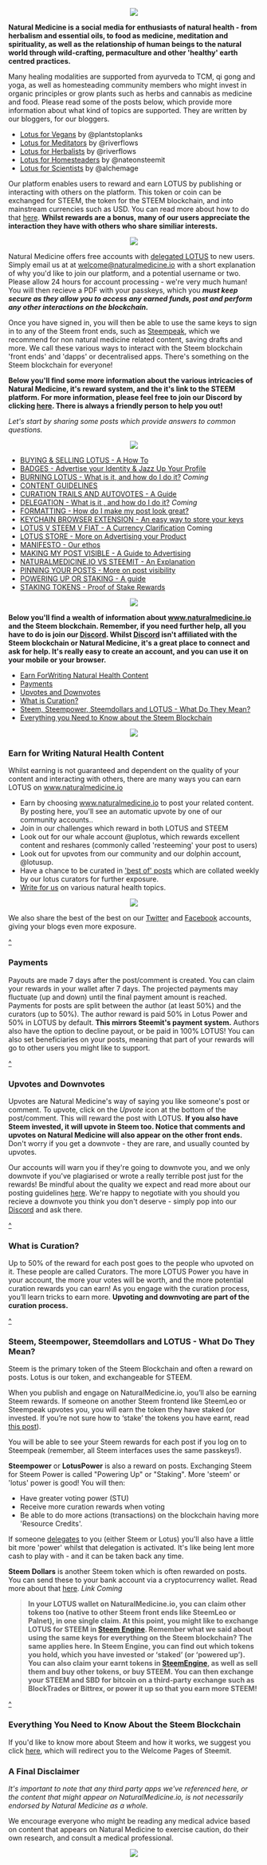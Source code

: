 
<div style="text-align: center;">

![](https://i.imgur.com/nxeSc65.png)
</div>

**Natural Medicine is a social media for enthusiasts of natural health - from herbalism and essential oils, to food as medicine, meditation and spirituality, as well as the relationship of human beings to the natural world through wild-crafting, permaculture and other 'healthy' earth centred practices.**

Many healing modalities are supported from ayurveda to TCM, qi gong and yoga, as well as homesteading community members who might invest in organic principles or grow plants such as herbs and cannabis as medicine and food. Please read some of the posts below, which provide more information about what kind of topics are supported. They are written by our bloggers, for our bloggers.

- [Lotus for Vegans](https://steempeak.com/naturalmedicine/@plantstoplanks/lotus-coin-for-vegans-communities-coming-together) by @plantstoplanks
- [Lotus for Meditators](https://www.naturalmedicine.io/mindfulness/@naturalmedicine/introducing-lotus-for-the-mindful-life-community) by @riverflows
- [Lotus for Herbalists](https://www.naturalmedicine.io/naturalmedicine/@riverflows/a-token-for-herb-lovers-why-i-m-in-love-with-lotus) by @riverflows
- [Lotus for Homesteaders](https://www.naturalmedicine.io/naturalmedicine/@nateonsteemit/lotus-coin-for-homesteaders) by @nateonsteemit
- [Lotus for Scientists](https://steemit.com/naturalmedicine/@alchemage/lotus-token-for-scientists-a-call-for-more-science-in-the-natural-medicine-community) by @alchemage

Our platform enables users to reward and earn LOTUS by publishing or interacting with others on the platform. This token or coin can be exchanged for STEEM, the token for the STEEM blockchain, and into mainstream currencies such as USD. You can read more about how to do that [here](). **Whilst rewards are a bonus, many of our users appreciate the interaction they have with others who share similiar interests.**
<div style="text-align: center;">

![](https://i.imgur.com/coA6KdI.png)

</div>

Natural Medicine offers free accounts with [delegated LOTUS]() to new users. Simply email us at at welcome@naturalmedicine.io with a short explanation of why you'd like to join our platform, and a potential username or two. Please allow 24 hours for account processing - we're very much human! You will then recieve a PDF with your passkeys, which you ***must keep secure as they allow you to access any earned funds, post and perform any other interactions on the blockchain.***

Once you have signed in, you will then be able to use the same keys to sign in to any of the Steem front ends, such as [Steempeak](), which we recommend for non natural medicine related content, saving drafts and more. We call these various ways to interact with the Steem blockchain 'front ends' and 'dapps' or decentralised apps. There's something on the Steem blockchain for everyone!

**Below you'll find some more information about the various intricacies of Natural Medicine, it's reward system, and the it's link to the STEEM platform. For more information, please feel free to join our Discord by clicking [here](https://discord.gg/2pwc5Gf). There is always a friendly person to help you out!**

*Let's start by sharing some posts which provide answers to common questions.*

<div style="text-align: center;">

![](https://i.imgur.com/KhNtxcJ.png)

</div>

- [BUYING & SELLING LOTUS - A How To](https://www.naturalmedicine.io/naturalmedicine/@riverflows/how-to-trade-lotus-or-any-other-token-in-steem-engine)
- [BADGES - Advertise your Identity & Jazz Up Your Profile](https://naturalmedicine.io/naturalmedicine/@riverflows/want-a-badge-next-to-your-user-name-on-naturalmedicine-io-advertise-your-gig-business-blog-or-identity)
- [BURNING LOTUS - What is it, and how do I do it?]() *Coming*
- [CONTENT GUIDELINES](https://www.naturalmedicine.io/naturalmedicine/@naturalmedicine/standards-for-content-and-a-little-note-about-rewards-and-downvotes)
- [CURATION TRAILS AND AUTOVOTES - A Guide](https://steempeak.com/naturalmedicine/@naturalmedicine/how-to-follow-a-trail-and-set-automatic-upvotes-for-your-favourite-curators-and-users)
- [DELEGATION  - What is it , and how do I do it?]() *Coming*
- [FORMATTING - How do I make my post look great?](https://www.naturalmedicine.io/naturalmedicine/@naturalmedicine/formatting-tips-plus-post-your-code-to-win)
- [KEYCHAIN BROWSER EXTENSION - An easy way to store your keys](https://www.naturalmedicine.io/hive-120078/@naturalmedicine/installing-and-using-keychain-on-your-browser-a-safe-and-easy-way-to-keep-your-keys)
- [LOTUS V STEEM V FIAT - A Currency Clarification]() Coming
- [LOTUS STORE - More on Advertising your Product](https://www.naturalmedicine.io/naturalmedicine/@naturalmedicine/introducing-potential-use-case-tags-and-lotus-store)
- [MANIFESTO - Our ethos](https://www.naturalmedicine.io/naturalmedicine/@naturalmedicine/the-natural-medicine-manifesto-complete-summary)
- [MAKING MY POST VISIBLE - A Guide to Advertising](https://www.naturalmedicine.io/naturalmedicine/@naturalmedicine/promoted-and-pinned-posts-advertise-your-project-product-or-passion)
- [NATURALMEDICINE.IO VS STEEMIT - An Explanation](https://www.naturalmedicine.io/health/@naturalmedicine/on-tribes-steem-and-interfaces-a-few-simple-faq-answered) 
- [PINNING YOUR POSTS - More on post visibility](https://www.naturalmedicine.io/naturalmedicine/@naturalmedicine/promoted-and-pinned-posts-advertise-your-project-product-or-passion)
- [POWERING UP OR STAKING - A guide](https://www.naturalmedicine.io/tokens/@naturalmedicine/how-to-stake-power-up-your-lotus-coin)
- [STAKING TOKENS - Proof of Stake Rewards](https://www.naturalmedicine.io/naturalmedicine/@naturalmedicine/earn-lotus-through-staking-lotus-introducing-proof-of-stake-pos)

<div style="text-align: center;">

![](https://i.imgur.com/KhNtxcJ.png)

</div>

**Below you'll find a wealth of information about www.naturalmedicine.io and the Steem blockchain. Remember, if you need further help, all you have to do is join our [Discord](https://discord.gg/2pwc5Gf). Whilst [Discord](https://discord.gg/2pwc5Gf) isn't affiliated with the Steem blockchain or Natural Medicine, it's a great place to connect and ask for help. It's really easy to create an account, and you can use it on your mobile or your browser.**

- <a href="#Earn_For_Writing_Natural_Health Content">Earn ForWriting Natural Health Content</a>
- <a href="#Payments">Payments</a>
- <a href="#Upvotes_and_Downvotes">Upvotes and Downvotes</a>
- <a href="#What_is_Curation?">What is Curation?</a>
- <a href="Steem,_Steempower,_ SteemDollars_and_Lotus_-What_do_They_ Mean?">Steem, Steempower, Steemdollars and LOTUS - What Do They Mean?</a>
- <a href="Everything_You_Need_to_Know_about_the_Steem_Blockchain"> Everything you Need to Know about the Steem Blockchain</a>

<div style="text-align: center;">

![](https://i.imgur.com/KhNtxcJ.png)

</div>

### <span id="Earn for Writing Natural Health Content">Earn for Writing Natural Health Content</span>

Whilst earning is not guaranteed and dependent on the quality of your content and interacting with others, there are many ways you can earn LOTUS on www.naturalmedicine.io

- Earn by choosing www.naturalmedicine.io to post your related content. By posting here, you'll see an automatic upvote by one of our community accounts.. 
- Join in our challenges which reward in both LOTUS and STEEM
- Look out for our whale account @uplotus, which rewards excellent content and reshares (commonly called 'resteeming' your post to users) 
- Look out for upvotes from our community and our dolphin account, @lotusup. 
- Have a chance to be curated in ['best of' posts](https://www.naturalmedicine.io/naturalmedicine/@naturalmedicine/a-collection-of-best-natural-health-posts-curation-71) which are collated weekly by our lotus curators for further exposure. 
- [Write for us](https://www.naturalmedicine.io/naturalmedicine/@naturalmedicine/community-jobs-earn-for-writing-for-our-tribe) on various natural health topics. 
<div style="text-align: center;">

![](https://i.imgur.com/8NdWdo9.png)

</div>

We also share the best of the best on our [Twitter](https://twitter.com/Lotus_Medicine) and [Facebook](https://www.facebook.com/Natural-Medicine-On-Steem-1003470073174904/) accounts, giving your blogs even more exposure. 

<a href="#Table_of_Contents">^</a>

### <span id="Payments">Payments</span>

Payouts are made 7 days after the post/comment is created. You can claim your rewards in your wallet after 7 days. The projected payments may fluctuate (up and down) until the final payment amount is reached. Payments for posts are split between the author (at least 50%) and the curators (up to 50%). The author reward is paid 50% in Lotus Power and 50% in LOTUS by default. **This mirrors Steemit's payment system.** Authors also have the option to decline payout, or be paid in 100% LOTUS! You can also set beneficiaries on your posts, meaning that part of your rewards will go to other users you might like to support.

<a href="#Table_of_Contents">^</a>

### <span id="Upvotes_and_Downvotes">Upvotes and Downvotes</span>

Upvotes are Natural Medicine's way of saying you like someone's post or comment. To upvote, click on the *Upvote* icon at the bottom of the post/comment. This will reward the post with LOTUS. **If you also have Steem invested, it will upvote in Steem too. Notice that comments and upvotes on Natural Medicine will also appear on the other front ends.** Don't worry if you get a downvote - they are rare, and usually counted by upvotes. 

Our accounts will warn you if they're going to downvote you, and we only downvote if you've plagiarised or wrote a really terrible post just for the rewards! Be mindful about the quality we expect and read more about our posting guidelines [here](https://www.naturalmedicine.io/naturalmedicine/@naturalmedicine/standards-for-content-and-a-little-note-about-rewards-and-downvotes). We're happy to negotiate with you should you recieve a downvote you think you don't deserve - simply pop into our [Discord](https://discord.gg/2pwc5Gf) and ask there.

<a href="#Table_of_Contents">^</a>

### <span id="What_Is_Curation?">What is Curation?</span>

Up to 50% of the reward for each post goes to the people who upvoted on it. These people are called Curators. The more LOTUS Power you have in your account, the more your votes will be worth, and the more potential curation rewards you can earn! As you engage with the curation process, you’ll learn tricks to earn more. **Upvoting and downvoting are part of the curation process.**

<a href="#Table_of_Contents">^</a>

### <span id="Steem,_Steempower,_ SteemDollars_and_Lotus_-What_do_They_ Mean?">Steem, Steempower, Steemdollars and LOTUS - What Do They Mean?</span>

Steem is the primary token of the Steem Blockchain and often a reward on posts. Lotus is our token, and exchangeable for STEEM. 

When you publish and engage on NaturalMedicine.io, you’ll also be earning Steem rewards. If someone on another Steem frontend like SteemLeo  or Steempeak upvotes you, you will earn the token they have staked (or invested. If you’re not sure how to ‘stake’ the tokens you have earnt, read [this post](https://www.naturalmedicine.io/tokens/@naturalmedicine/how-to-stake-power-up-your-lotus-coin)).

You will be able to see your Steem rewards for each post if you log on to Steempeak (remember, all Steem interfaces uses the same passkeys!).

**Steempower** or **LotusPower** is also a reward on posts. Exchanging Steem for Steem Power is called "Powering Up" or "Staking". More 'steem' or 'lotus' power is good! You will then: 

- Have greater voting power (STU)
- Receive more curation rewards when voting
- Be able to do more actions (transactions) on the blockchain having more 'Resource Credits'. 

If someone [delegates]() to you (either Steem or Lotus) you'll also have a little bit more 'power' whilst that delegation is activated. It's like being lent more cash to play with - and it can be taken back any time. 

**Steem Dollars** is another Steem token which is often rewarded on posts. You can send these to your bank account via a cryptocurrency wallet. Read more about that [here](). *Link Coming*

>**In your LOTUS wallet on NaturalMedicine.io, you can claim other tokens too (native to other Steem front ends like SteemLeo or Palnet), in one single claim. At this point, you might like to exchange LOTUS for STEEM in [Steem Engine](https://steem-engine.com/). Remember what we said about using the same keys for everything on the Steem blockchain? The same applies here. In Steem Engine, you can find out which tokens you hold, which you have invested or ‘staked’ (or ‘powered up’). You can also claim your earnt tokens in [SteemEngine](https://steem-engine.com/), as well as sell them and buy other tokens, or buy STEEM. You can then exchange your STEEM and SBD for bitcoin on a third-party exchange such as BlockTrades or Bittrex, or power it up so that you earn more STEEM!**

<a href="#Table_of_Contents">^</a>

### <span id="Everything_You_Need_to_Know-About_the_Steemblockchain">Everything You Need to Know About the Steem Blockchain</span>

If you'd like to know more about Steem and how it works, we suggest you click [here](https://steemit.com/welcome), which will redirect you to the Welcome Pages of Steemit.


### A Final Disclaimer

*It's important to note that any third party apps we've referenced here, or the content that might appear on NaturalMedicine.io, is not necessarily endorsed by Natural Medicine as a whole.* 

We encourage everyone who might be reading any medical advice based on content that appears on Natural Medicine to exercise caution, do their own research, and consult a medical professional. 

<div style="text-align: center;">

![](https://i.imgur.com/1VUQm9l.png)

</div>
